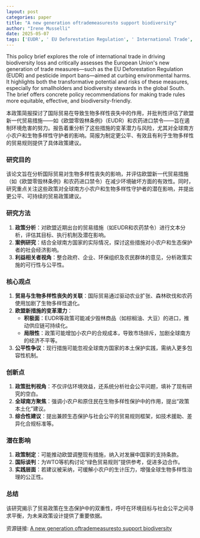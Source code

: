 ```yaml
---
layout: post
categories: paper
title: "A new generation oftrademeasuresto support biodiversity"
author: "Irene Musselli"
date: 2025-05-07
tags: ['EUDR', ' EU Deforestation Regulation', ' International Trade', ' International Trade and Biodiversity Loss', ' Biodiversity Loss', ' Pesticides', ' Pesticide import bans', ' Global South', ' EU']
---
```


This policy brief explores the role of international trade in driving biodiversity loss and critically assesses the European Union's new generation of trade measures—such as the EU Deforestation Regulation (EUDR) and pesticide import bans—aimed at curbing environmental harms. It highlights both the transformative potential and risks of these measures, especially for smallholders and biodiversity stewards in the global South. The brief offers concrete policy recommendations for making trade rules more equitable, effective, and biodiversity-friendly.

本政策简报探讨了国际贸易在导致生物多样性丧失中的作用，并批判性评估了欧盟新一代贸易措施——如《欧盟零毁林条例》（EUDR）和农药进口禁令——旨在遏制环境危害的努力。报告着重分析了这些措施的变革潜力与风险，尤其对全球南方小农户和生物多样性守护者的影响。简报为制定更公平、有效且有利于生物多样性的贸易规则提供了具体政策建议。

### **研究目的**  
该论文旨在分析国际贸易对生物多样性丧失的影响，并评估欧盟新一代贸易措施（如《欧盟零毁林条例》和农药进口禁令）在减少环境破坏方面的有效性。同时，研究重点关注这些政策对全球南方小农户和生物多样性守护者的潜在影响，并提出更公平、可持续的贸易政策建议。

### **研究方法**  
1. **政策分析**：对欧盟近期出台的贸易措施（如EUDR和农药禁令）进行文本分析，评估其目标、执行机制及潜在影响。  
2. **案例研究**：结合全球南方国家的实际情况，探讨这些措施对小农户和生态保护者的社会经济影响。  
3. **利益相关者视角**：整合政府、企业、环保组织及农民群体的意见，分析政策实施的可行性与公平性。  

### **核心观点**  
1. **贸易与生物多样性丧失的关联**：国际贸易通过驱动农业扩张、森林砍伐和农药使用加剧了生物多样性退化。  
2. **欧盟新措施的变革潜力**：  
   - **积极面**：EUDR等政策可能减少毁林商品（如棕榈油、大豆）的进口，推动供应链可持续化。  
   - **局限性**：政策可能增加小农户的合规成本，导致市场排斥，加剧全球南方的经济不平等。  
3. **公平性争议**：现行措施可能忽视全球南方国家的本土保护实践，需纳入更多包容性机制。  

### **创新点**  
1. **政策批判视角**：不仅评估环境效益，还系统分析社会公平问题，填补了现有研究的空白。  
2. **全球南方聚焦**：强调小农户和原住民在生物多样性保护中的作用，提出“政策本土化”建议。  
3. **综合性建议**：提出兼顾生态保护与社会公平的贸易规则框架，如技术援助、差异化合规标准等。  

### **潜在影响**  
1. **政策制定**：可能推动欧盟调整现有措施，纳入对发展中国家的支持条款。  
2. **国际谈判**：为WTO等机构讨论“绿色贸易规则”提供参考，促进多边合作。  
3. **实践层面**：若建议被采纳，可缓解小农户的生计压力，增强全球生物多样性治理的公正性。  

### **总结**  
该研究揭示了贸易政策在生态保护中的双重性，呼吁在环境目标与社会公平之间寻求平衡，为未来政策设计提供了重要依据。

资源链接: [A new generation oftrademeasuresto support biodiversity](https://papers.ssrn.com/sol3/papers.cfm?abstract_id=5237867)
